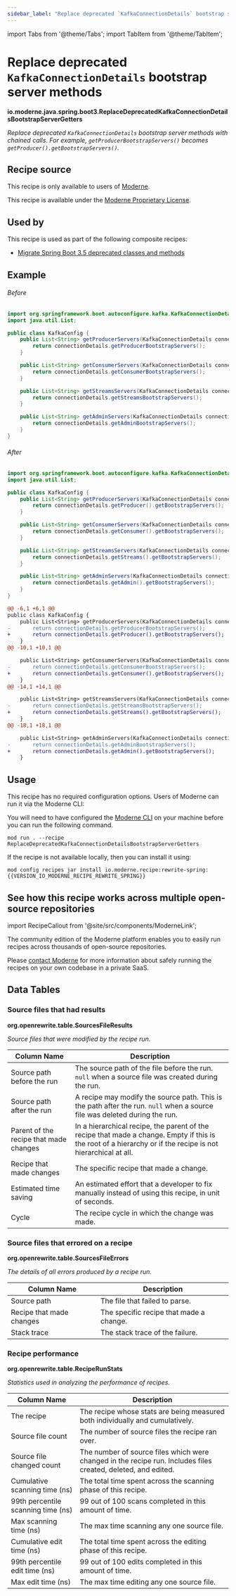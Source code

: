```yaml
---
sidebar_label: "Replace deprecated `KafkaConnectionDetails` bootstrap server methods"
---
```


import Tabs from '@theme/Tabs';
import TabItem from '@theme/TabItem';

# Replace deprecated `KafkaConnectionDetails` bootstrap server methods

**io.moderne.java.spring.boot3.ReplaceDeprecatedKafkaConnectionDetailsBootstrapServerGetters**

_Replace deprecated `KafkaConnectionDetails` bootstrap server methods with chained calls. For example, `getProducerBootstrapServers()` becomes `getProducer().getBootstrapServers()`._

## Recipe source

This recipe is only available to users of [Moderne](https://docs.moderne.io/).


This recipe is available under the [Moderne Proprietary License](https://docs.moderne.io/licensing/overview).


## Used by

This recipe is used as part of the following composite recipes:

* [Migrate Spring Boot 3.5 deprecated classes and methods](/recipes/java/spring/boot3/springboot35deprecations.md)

## Example


<Tabs groupId="beforeAfter">
<TabItem value="java" label="java">


###### Before
```java
import org.springframework.boot.autoconfigure.kafka.KafkaConnectionDetails;
import java.util.List;

public class KafkaConfig {
    public List<String> getProducerServers(KafkaConnectionDetails connectionDetails) {
        return connectionDetails.getProducerBootstrapServers();
    }

    public List<String> getConsumerServers(KafkaConnectionDetails connectionDetails) {
        return connectionDetails.getConsumerBootstrapServers();
    }

    public List<String> getStreamsServers(KafkaConnectionDetails connectionDetails) {
        return connectionDetails.getStreamsBootstrapServers();
    }

    public List<String> getAdminServers(KafkaConnectionDetails connectionDetails) {
        return connectionDetails.getAdminBootstrapServers();
    }
}
```

###### After
```java
import org.springframework.boot.autoconfigure.kafka.KafkaConnectionDetails;
import java.util.List;

public class KafkaConfig {
    public List<String> getProducerServers(KafkaConnectionDetails connectionDetails) {
        return connectionDetails.getProducer().getBootstrapServers();
    }

    public List<String> getConsumerServers(KafkaConnectionDetails connectionDetails) {
        return connectionDetails.getConsumer().getBootstrapServers();
    }

    public List<String> getStreamsServers(KafkaConnectionDetails connectionDetails) {
        return connectionDetails.getStreams().getBootstrapServers();
    }

    public List<String> getAdminServers(KafkaConnectionDetails connectionDetails) {
        return connectionDetails.getAdmin().getBootstrapServers();
    }
}
```

</TabItem>
<TabItem value="diff" label="Diff" >

```diff
@@ -6,1 +6,1 @@
public class KafkaConfig {
    public List<String> getProducerServers(KafkaConnectionDetails connectionDetails) {
-       return connectionDetails.getProducerBootstrapServers();
+       return connectionDetails.getProducer().getBootstrapServers();
    }
@@ -10,1 +10,1 @@

    public List<String> getConsumerServers(KafkaConnectionDetails connectionDetails) {
-       return connectionDetails.getConsumerBootstrapServers();
+       return connectionDetails.getConsumer().getBootstrapServers();
    }
@@ -14,1 +14,1 @@

    public List<String> getStreamsServers(KafkaConnectionDetails connectionDetails) {
-       return connectionDetails.getStreamsBootstrapServers();
+       return connectionDetails.getStreams().getBootstrapServers();
    }
@@ -18,1 +18,1 @@

    public List<String> getAdminServers(KafkaConnectionDetails connectionDetails) {
-       return connectionDetails.getAdminBootstrapServers();
+       return connectionDetails.getAdmin().getBootstrapServers();
    }
```
</TabItem>
</Tabs>


## Usage

This recipe has no required configuration options. Users of Moderne can run it via the Moderne CLI:
<Tabs groupId="projectType">


<TabItem value="moderne-cli" label="Moderne CLI">

You will need to have configured the [Moderne CLI](https://docs.moderne.io/user-documentation/moderne-cli/getting-started/cli-intro) on your machine before you can run the following command.

```shell title="shell"
mod run . --recipe ReplaceDeprecatedKafkaConnectionDetailsBootstrapServerGetters
```

If the recipe is not available locally, then you can install it using:
```shell
mod config recipes jar install io.moderne.recipe:rewrite-spring:{{VERSION_IO_MODERNE_RECIPE_REWRITE_SPRING}}
```
</TabItem>
</Tabs>

## See how this recipe works across multiple open-source repositories

import RecipeCallout from '@site/src/components/ModerneLink';

<RecipeCallout link="https://app.moderne.io/recipes/io.moderne.java.spring.boot3.ReplaceDeprecatedKafkaConnectionDetailsBootstrapServerGetters" />

The community edition of the Moderne platform enables you to easily run recipes across thousands of open-source repositories.

Please [contact Moderne](https://moderne.io/product) for more information about safely running the recipes on your own codebase in a private SaaS.
## Data Tables

<Tabs groupId="data-tables">
<TabItem value="org.openrewrite.table.SourcesFileResults" label="SourcesFileResults">

### Source files that had results
**org.openrewrite.table.SourcesFileResults**

_Source files that were modified by the recipe run._

| Column Name | Description |
| ----------- | ----------- |
| Source path before the run | The source path of the file before the run. `null` when a source file was created during the run. |
| Source path after the run | A recipe may modify the source path. This is the path after the run. `null` when a source file was deleted during the run. |
| Parent of the recipe that made changes | In a hierarchical recipe, the parent of the recipe that made a change. Empty if this is the root of a hierarchy or if the recipe is not hierarchical at all. |
| Recipe that made changes | The specific recipe that made a change. |
| Estimated time saving | An estimated effort that a developer to fix manually instead of using this recipe, in unit of seconds. |
| Cycle | The recipe cycle in which the change was made. |

</TabItem>

<TabItem value="org.openrewrite.table.SourcesFileErrors" label="SourcesFileErrors">

### Source files that errored on a recipe
**org.openrewrite.table.SourcesFileErrors**

_The details of all errors produced by a recipe run._

| Column Name | Description |
| ----------- | ----------- |
| Source path | The file that failed to parse. |
| Recipe that made changes | The specific recipe that made a change. |
| Stack trace | The stack trace of the failure. |

</TabItem>

<TabItem value="org.openrewrite.table.RecipeRunStats" label="RecipeRunStats">

### Recipe performance
**org.openrewrite.table.RecipeRunStats**

_Statistics used in analyzing the performance of recipes._

| Column Name | Description |
| ----------- | ----------- |
| The recipe | The recipe whose stats are being measured both individually and cumulatively. |
| Source file count | The number of source files the recipe ran over. |
| Source file changed count | The number of source files which were changed in the recipe run. Includes files created, deleted, and edited. |
| Cumulative scanning time (ns) | The total time spent across the scanning phase of this recipe. |
| 99th percentile scanning time (ns) | 99 out of 100 scans completed in this amount of time. |
| Max scanning time (ns) | The max time scanning any one source file. |
| Cumulative edit time (ns) | The total time spent across the editing phase of this recipe. |
| 99th percentile edit time (ns) | 99 out of 100 edits completed in this amount of time. |
| Max edit time (ns) | The max time editing any one source file. |

</TabItem>

</Tabs>

